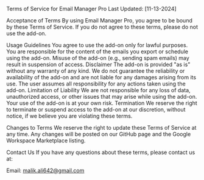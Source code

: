 Terms of Service for Email Manager Pro
Last Updated: [11-13-2024]

Acceptance of Terms
By using Email Manager Pro, you agree to be bound by these Terms of Service. If you do not agree to these terms, please do not use the add-on.

Usage Guidelines
You agree to use the add-on only for lawful purposes.
You are responsible for the content of the emails you export or schedule using the add-on. Misuse of the add-on (e.g., sending spam emails) may result in suspension of access.
Disclaimer
The add-on is provided "as is" without any warranty of any kind.
We do not guarantee the reliability or availability of the add-on and are not liable for any damages arising from its use.
The user assumes all responsibility for any actions taken using the add-on.
Limitation of Liability
We are not responsible for any loss of data, unauthorized access, or other issues that may arise while using the add-on.
Your use of the add-on is at your own risk.
Termination
We reserve the right to terminate or suspend access to the add-on at our discretion, without notice, if we believe you are violating these terms.

Changes to Terms
We reserve the right to update these Terms of Service at any time. Any changes will be posted on our GitHub page and the Google Workspace Marketplace listing.

Contact Us
If you have any questions about these terms, please contact us at:

Email: malik.ali642@gmail.com